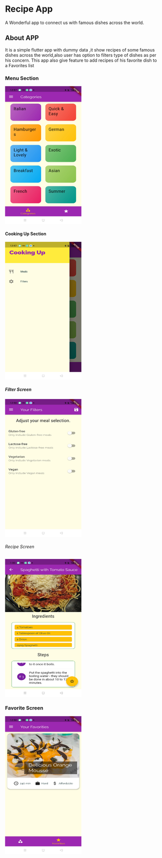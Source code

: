 # Recipe App

A Wonderful app to connect us with famous dishes across the world.

## About APP

It is a simple flutter app with dummy data ,it show recipes of some famous dishes across the world,also user has option to filters type of dishes as per his concern. This app also give feature to add recipes of his favorite dish to a Favorites list

### Menu Section
<img src="images/Screenshot_2021-11-09-12-57-44-67_9347c88eefc4674d7f7e46589cb50073.jpg" height="450" width="250">


#### Cooking Up Section
<img src="images/Screenshot_2021-11-09-12-57-53-90_9347c88eefc4674d7f7e46589cb50073.jpg" height="450" width="250">


##### Filter Screen
<img src="images/Screenshot_2021-11-09-12-58-00-81_9347c88eefc4674d7f7e46589cb50073.jpg" height="450" width="250">


###### Recipe Screen
<img src="images/Screenshot_2021-11-09-13-00-09-73_9347c88eefc4674d7f7e46589cb50073.jpg" height="450" width="250">


### Favorite Screen
<img src="images/Screenshot_2021-11-09-12-58-35-81_9347c88eefc4674d7f7e46589cb50073.jpg" height="450" width="250">
